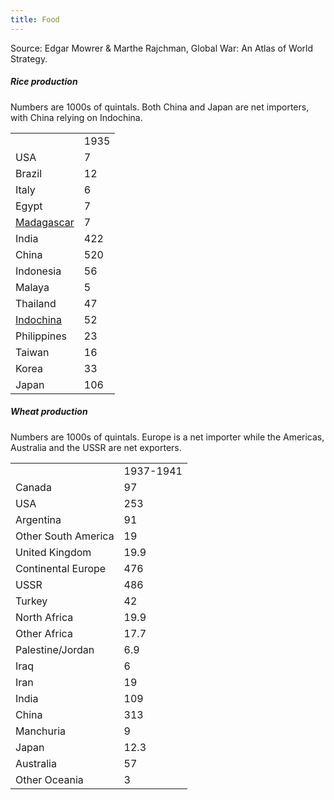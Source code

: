 ```yaml
---
title: Food
---
```

Source: Edgar Mowrer & Marthe Rajchman, Global War: An Atlas of World
Strategy.

#####  Rice production 

Numbers are 1000s of quintals. Both China and Japan are net importers,
with China relying on Indochina.

|                                             |      |
|---------------------------------------------|------|
|                                             | 1935 |
| USA                                         | 7    |
| Brazil                                      | 12   |
| Italy                                       | 6    |
| Egypt                                       | 7    |
| [Madagascar](/wiki/Madagascar "Madagascar") | 7    |
| India                                       | 422  |
| China                                       | 520  |
| Indonesia                                   | 56   |
| Malaya                                      | 5    |
| Thailand                                    | 47   |
| [Indochina](/wiki/Indochina "Indochina")    | 52   |
| Philippines                                 | 23   |
| Taiwan                                      | 16   |
| Korea                                       | 33   |
| Japan                                       | 106  |

#####  Wheat production 

Numbers are 1000s of quintals. Europe is a net importer while the
Americas, Australia and the USSR are net exporters.

|                     |           |
|---------------------|-----------|
|                     | 1937-1941 |
| Canada              | 97        |
| USA                 | 253       |
| Argentina           | 91        |
| Other South America | 19        |
| United Kingdom      | 19.9      |
| Continental Europe  | 476       |
| USSR                | 486       |
| Turkey              | 42        |
| North Africa        | 19.9      |
| Other Africa        | 17.7      |
| Palestine/Jordan    | 6.9       |
| Iraq                | 6         |
| Iran                | 19        |
| India               | 109       |
| China               | 313       |
| Manchuria           | 9         |
| Japan               | 12.3      |
| Australia           | 57        |
| Other Oceania       | 3         |
